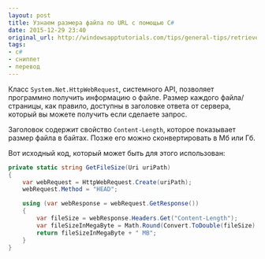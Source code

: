 ```yaml
---
layout: post
title: Узнаем размера файла по URL с помощью C#
date: 2015-12-29 23:40
original_url: http://windowsapptutorials.com/tips/general-tips/retrieve-file-size-from-remote-url-using-c-sharp/
tags:
- c#
- сниппет
- перевод
---
```


Класс `System.Net.HttpWebRequest`, системного API, позволяет программно получить информацию о файле. Размер каждого файла/страницы, как правило, доступны в заголовке ответа от сервера, который вы можете получить если сделаете запрос.

Заголовок содержит свойство `Content-Length`, которое показывает размер файла в байтах. Позже его можно сконвертировать в Мб или Гб.

Вот исходный код, который может быть для этого использован:

```csharp
private static string GetFileSize(Uri uriPath)
{
	var webRequest = HttpWebRequest.Create(uriPath);
	webRequest.Method = "HEAD";

	using (var webResponse = webRequest.GetResponse())
	{
		var fileSize = webResponse.Headers.Get("Content-Length");
		var fileSizeInMegaByte = Math.Round(Convert.ToDouble(fileSize) / 1024.0 / 1024.0, 2);
		return fileSizeInMegaByte + " MB";
	}
}
```
